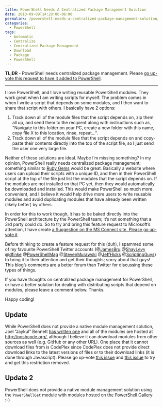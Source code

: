 ```yaml
---
title: PowerShell Needs A Centralized Package Management Solution
date: 2013-09-09T14:20:06-06:00
permalink: /powershell-needs-a-centralized-package-management-solution/
categories:
  - PowerShell
tags:
  - Automatic
  - Centralize
  - Centralized Package Management
  - Download
  - Package
  - PowerShell
---
```


__TL;DR__ - PowerShell needs centralized package management. Please [go up-vote this request to have it added to PowerShell](https://connect.microsoft.com/PowerShell/feedback/details/800050/centralized-package-management-for-powershell).

---

I love PowerShell, and I love writing reusable PowerShell modules. They work great when I am writing scripts for myself. The problem comes in when I write a script that depends on some modules, and I then want to share that script with others. I basically have 2 options:

1. Track down all of the module files that the script depends on, zip them all up, and send them to the recipient along with instructions such as, "Navigate to this folder on your PC, create a new folder with this name, copy file X to this location, rinse, repeat...".
1. Track down all of the module files that the script depends on and copy-paste their contents directly into the top of the script file, so I just send the user one very large file.

Neither of these solutions are ideal. Maybe I’m missing something? In my opinion, PowerShell really needs centralized package management; something similar to [Ruby Gems](http://rubygems.org/) would be great. Basically a website where users can upload their scripts with a unique ID, and then in their PowerShell script at the top of the file just list the modules that the script depends on. If the modules are not installed on that PC yet, then they would automatically be downloaded and installed. This would make PowerShell so much more convenient, and I believe it would help drive more users to write reusable modules and avoid duplicating modules that have already been written (likely better) by others.

In order for this to work though, it has to be baked directly into the PowerShell architecture by the PowerShell team; it’s not something that a 3rd party could do. So to try and bring this feature request to Microsoft’s attention, I have create [a Suggestion on the MS Connect site. Please go up-vote it](https://connect.microsoft.com/PowerShell/feedback/details/800050/centralized-package-management-for-powershell).

Before thinking to create a feature request for this (duh), I spammed some of my favourite PowerShell Twitter accounts (@[JamesBru](http://twitter.com/JamesBru) @[ShayLevy](http://twitter.com/ShayLevy) @[dfinke](http://twitter.com/dfinke) @[PowerShellMag](http://twitter.com/PowerShellMag) @[StevenMurawski](http://twitter.com/StevenMurawski) @[JeffHicks](http://twitter.com/JeffHicks) @[ScriptingGuys](http://twitter.com/ScriptingGuys)) to bring it to their attention and get their thoughts; sorry about that guys! This blog’s comments are a better forum than Twitter for discussing these types of things.

If you have thoughts on centralized package management for PowerShell, or have a better solution for dealing with distributing scripts that depend on modules, please leave a comment below. Thanks.

Happy coding!

## Update

While PowerShell does not provide a native module management solution, Joel "Jaykul" Bennett [has written one](http://poshcode.org/PoshCode.psm1) and all of the modules are hosted at <http://poshcode.org/>, although I believe it can download modules from other sources as well (e.g. GitHub or any other URL). One place that it cannot download files from is CodePlex since CodePlex does not provide direct download links to the latest versions of files or to their download links (it is done through Javascript). Please go up-vote [this issue](https://codeplex.codeplex.com/workitem/26859) and [this issue](https://codeplex.codeplex.com/workitem/25828) to try and get this restriction removed.

## Update 2

PowerShell does not provide a native module management solution using the `PowerShellGet` module with modules hosted on [the PowerShell Gallery](https://www.powershellgallery.com/) :-)
